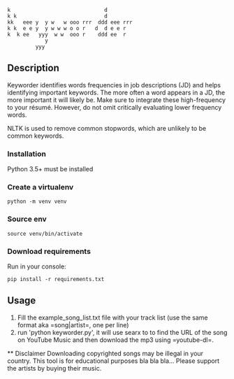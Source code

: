 
~~~shell
k                              d         
k k                            d         
kk   eee y  y w   w ooo rrr  ddd eee rrr 
k k  e e y  y w w w o o r   d  d e e r   
k  k ee   yyy  w w  ooo r    ddd ee  r   
            y                            
         yyy                             
~~~

## Description

Keyworder identifies words frequencies in job descriptions (JD) and helps identifying important keywords.
The more often a word appears in a JD, the more important it will likely be.
Make sure to integrate these high-frequency to your résumé.
However, do not omit critically evaluating lower frequency words.

NLTK is used to remove common stopwords, which are unlikely to be common keywords.


### Installation

Python 3.5+ must be installed


### Create a virtualenv 

~~~shell
python -m venv venv
~~~

### Source env

~~~shell
source venv/bin/activate
~~~

### Download requirements 

Run in your console:
~~~shell
pip install -r requirements.txt
~~~


## Usage 
1. Fill the example_song_list.txt file with your track list (use the same format aka =song|artist=, one per line)
2. run 'python keyworder.py', it will use searx to to find the URL of the song on YouTube Music and then download the mp3 using =youtube-dl=.


** Disclaimer
Downloading copyrighted songs may be illegal in your country. This tool is for educational purposes bla bla bla... Please support the artists by buying their music.
